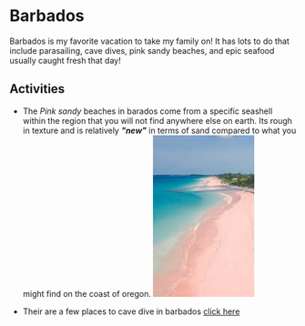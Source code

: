 # Barbados 
Barbados is my favorite vacation to take my family on!  It has lots to do that include parasailing, cave dives, pink sandy beaches, and epic seafood usually caught fresh that day!
## Activities
- The _Pink sandy_ beaches in barados come from a specific seashell within the region that you will not find anywhere else on earth.  Its rough in texture and is relatively _**"new"**_ in terms of sand compared to what you might find on the coast of oregon. ![pink sandy beach](img/barbadosbeach.jpeg "pink sandy beach")

* Their are a few places to cave dive in barbados
[click here](https://en.wikipedia.org/wiki/List_of_beaches_in_Barbados)
